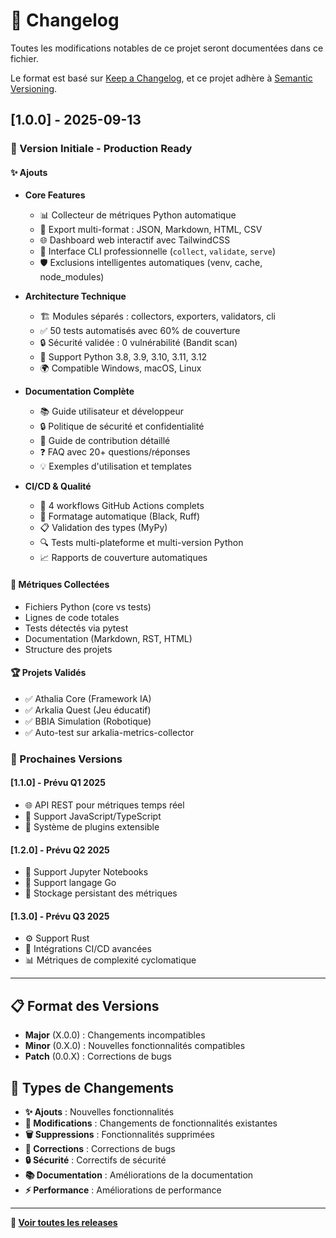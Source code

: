 # 📝 Changelog

Toutes les modifications notables de ce projet seront documentées dans ce fichier.

Le format est basé sur [Keep a Changelog](https://keepachangelog.com/fr/1.0.0/),
et ce projet adhère à [Semantic Versioning](https://semver.org/spec/v2.0.0.html).

## [1.0.0] - 2025-09-13

### 🎉 Version Initiale - Production Ready

#### ✨ Ajouts
- **Core Features**
  - 📊 Collecteur de métriques Python automatique
  - 🎨 Export multi-format : JSON, Markdown, HTML, CSV
  - 🌐 Dashboard web interactif avec TailwindCSS
  - 🔧 Interface CLI professionnelle (`collect`, `validate`, `serve`)
  - 🛡️ Exclusions intelligentes automatiques (venv, cache, node_modules)

- **Architecture Technique**
  - 🏗️ Modules séparés : collectors, exporters, validators, cli
  - ✅ 50 tests automatisés avec 60% de couverture
  - 🔒 Sécurité validée : 0 vulnérabilité (Bandit scan)
  - 🎯 Support Python 3.8, 3.9, 3.10, 3.11, 3.12
  - 🌍 Compatible Windows, macOS, Linux

- **Documentation Complète**
  - 📚 Guide utilisateur et développeur
  - 🔒 Politique de sécurité et confidentialité
  - 🤝 Guide de contribution détaillé
  - ❓ FAQ avec 20+ questions/réponses
  - 💡 Exemples d'utilisation et templates

- **CI/CD & Qualité**
  - 🚀 4 workflows GitHub Actions complets
  - 🎨 Formatage automatique (Black, Ruff)
  - 📋 Validation des types (MyPy)
  - 🔍 Tests multi-plateforme et multi-version Python
  - 📈 Rapports de couverture automatiques

#### 🎯 Métriques Collectées
- Fichiers Python (core vs tests)
- Lignes de code totales
- Tests détectés via pytest
- Documentation (Markdown, RST, HTML)
- Structure des projets

#### 🏆 Projets Validés
- ✅ Athalia Core (Framework IA)
- ✅ Arkalia Quest (Jeu éducatif)
- ✅ BBIA Simulation (Robotique)
- ✅ Auto-test sur arkalia-metrics-collector

### 🔮 Prochaines Versions

#### [1.1.0] - Prévu Q1 2025
- 🌐 API REST pour métriques temps réel
- 📱 Support JavaScript/TypeScript
- 🔌 Système de plugins extensible

#### [1.2.0] - Prévu Q2 2025
- 📓 Support Jupyter Notebooks
- 🚀 Support langage Go
- 💾 Stockage persistant des métriques

#### [1.3.0] - Prévu Q3 2025
- ⚙️ Support Rust
- 🤖 Intégrations CI/CD avancées
- 📊 Métriques de complexité cyclomatique

---

## 📋 Format des Versions

- **Major** (X.0.0) : Changements incompatibles
- **Minor** (0.X.0) : Nouvelles fonctionnalités compatibles
- **Patch** (0.0.X) : Corrections de bugs

## 🎯 Types de Changements

- **✨ Ajouts** : Nouvelles fonctionnalités
- **🔧 Modifications** : Changements de fonctionnalités existantes
- **🗑️ Suppressions** : Fonctionnalités supprimées
- **🐛 Corrections** : Corrections de bugs
- **🔒 Sécurité** : Correctifs de sécurité
- **📚 Documentation** : Améliorations de la documentation
- **⚡ Performance** : Améliorations de performance

---

**🚀 [Voir toutes les releases](https://github.com/arkalia-luna-system/arkalia-metrics-collector/releases)**
